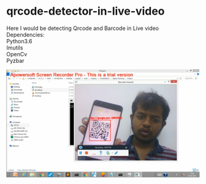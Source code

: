 # qrcode-detector-in-live-video
Here I would be detecting Qrcode and Barcode in Live video<br/>
Dependencies:<br/>
Python3.6<br/>
Imutils<br/>
OpenCv<br/>
Pyzbar<br/>

![alt text](Show3.png)
